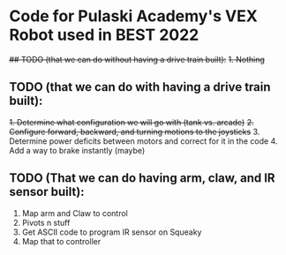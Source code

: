 # Code for Pulaski Academy's VEX Robot used in BEST 2022
~~## TODO (that we can do without having a drive train built):~~
  ~~1. Nothing~~
## TODO (that we can do with having a drive train built):
  ~~1. Determine what configuration we will go with (tank vs. arcade)~~
  ~~2. Configure forward, backward, and turning motions to the joysticks~~
  3. Determine power deficits between motors and correct for it in the code
  4. Add a way to brake instantly (maybe)
## TODO (That we can do having arm, claw, and IR sensor built):
  1. Map arm and Claw to control
  2. Pivots n stuff
  3. Get ASCII code to program IR sensor on Squeaky
  4. Map that to controller
